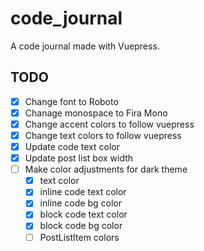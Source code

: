 # code_journal

A code journal made with Vuepress.

## TODO

- [x] Change font to Roboto
- [x] Chanage monospace to Fira Mono
- [x] Change accent colors to follow vuepress
- [x] Change text colors to follow vuepress
- [x] Update code text color
- [x] Update post list box width
- [ ] Make color adjustments for dark theme
  - [x] text color
  - [x] inline code text color
  - [x] inline code bg color
  - [x] block code text color
  - [x] block code bg color
  - [ ] PostListItem colors
